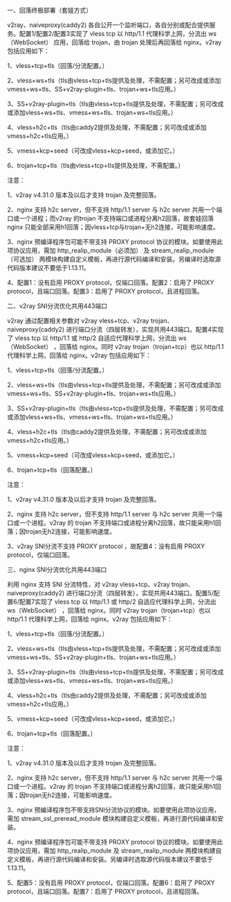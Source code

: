 一、回落终极部署（套娃方式）

v2ray、naiveproxy(caddy2) 各自公开一个监听端口，各自分别或配合提供服务。配置1/配置2/配置3实现了 vless tcp 以 http/1.1 代理科学上网，分流出 ws（WebSocket） 应用，回落给 trojan，由 trojan 处理后再回落给 nginx。v2ray 包括应用如下：

1、vless+tcp+tls（回落/分流配置。）

2、vless+ws+tls（tls由vless+tcp+tls提供及处理，不需配置；另可改成或添加vmess+ws+tls、SS+v2ray-plugin+tls、trojan+ws+tls应用。）

3、SS+v2ray-plugin+tls（tls由vless+tcp+tls提供及处理，不需配置；另可改成或添加vless+ws+tls、vmess+ws+tls、trojan+ws+tls应用。）

4、vless+h2c+tls（tls由caddy2提供及处理，不需配置；另可改成或添加vmess+h2c+tls应用。）

5、vmess+kcp+seed（可改成vless+kcp+seed，或添加它。）

6、trojan+tcp+tls（tls由vless+tcp+tls提供及处理，不需配置。）

注意：

1、v2ray v4.31.0 版本及以后才支持 trojan 及完整回落。

2、nginx 支持 h2c server，但不支持 http/1.1 server 与 h2c server 共用一个端口或一个进程；而v2ray 的trojan 不支持端口或进程分离h2回落，故套娃回落 nginx 只能全部采用h1回落；因vless+tcp与trojan+无h2连接，可能影响速度。

3、nginx 预编译程序包可能不带支持 PROXY protocol 协议的模块。如要使用此项协议应用，需加 http_realip_module（必须加） 及 stream_realip_module（可选加） 两模块构建自定义模板，再进行源代码编译和安装。另编译时选取源代码版本建议不要低于1.13.11。

4、配置1：没有启用 PROXY protocol，仅端口回落。配置2：启用了 PROXY protocol，且端口回落。配置3：启用了 PROXY protocol，且进程回落。

二、v2ray SNI分流优化共用443端口

v2ray 通过配置相关参数对 v2ray vless+tcp、v2ray trojan、naiveproxy(caddy2) 进行端口分流（四层转发），实现共用443端口。配置4实现了 vless tcp 以 http/1.1 或 http/2 自适应代理科学上网，分流出 ws（WebSocket） ，回落给 nginx。同时 v2ray trojan（trojan+tcp）也以 http/1.1 代理科学上网，回落给 nginx。v2ray 包括应用如下：

1、vless+tcp+tls（回落/分流配置。）

2、vless+ws+tls（tls由vless+tcp+tls提供及处理，不需配置；另可改成或添加vmess+ws+tls、SS+v2ray-plugin+tls、trojan+ws+tls应用。）

3、SS+v2ray-plugin+tls（tls由vless+tcp+tls提供及处理，不需配置；另可改成或添加vless+ws+tls、vmess+ws+tls、trojan+ws+tls应用。）

4、vless+h2c+tls（tls由caddy2提供及处理，不需配置；另可改成或添加vmess+h2c+tls应用。）

5、vmess+kcp+seed（可改成vless+kcp+seed，或添加它。）

6、trojan+tcp+tls（回落配置。）

注意：

1、v2ray v4.31.0 版本及以后才支持 trojan 及完整回落。

2、nginx 支持 h2c server，但不支持 http/1.1 server 与 h2c server 共用一个端口或一个进程。v2ray 的 trojan 不支持端口或进程分离h2回落，故只能采用h1回落；因trojan无h2连接，可能影响速度。

3、v2ray SNI分流不支持 PROXY protocol ，故配置4：没有启用 PROXY protocol，仅端口回落。

三、nginx SNI分流优化共用443端口

利用 nginx 支持 SNI 分流特性，对 v2ray vless+tcp、v2ray trojan、naiveproxy(caddy2) 进行端口分流（四层转发），实现共用443端口。配置5/配置6/配置7实现了 vless tcp 以 http/1.1 或 http/2 自适应代理科学上网，分流出 ws（WebSocket） ，回落给 nginx。同时 v2ray trojan（trojan+tcp）也以 http/1.1 代理科学上网，回落给 nginx。v2ray 包括应用如下：

1、vless+tcp+tls（回落/分流配置。）

2、vless+ws+tls（tls由vless+tcp+tls提供及处理，不需配置；另可改成或添加vmess+ws+tls、SS+v2ray-plugin+tls、trojan+ws+tls应用。）

3、SS+v2ray-plugin+tls（tls由vless+tcp+tls提供及处理，不需配置；另可改成或添加vless+ws+tls、vmess+ws+tls、trojan+ws+tls应用。）

4、vless+h2c+tls（tls由caddy2提供及处理，不需配置；另可改成或添加vmess+h2c+tls应用。）

5、vmess+kcp+seed（可改成vless+kcp+seed，或添加它。）

6、trojan+tcp+tls（回落配置。）

注意：

1、v2ray v4.31.0 版本及以后才支持 trojan 及完整回落。

2、nginx 支持 h2c server，但不支持 http/1.1 server 与 h2c server 共用一个端口或一个进程。v2ray 的 trojan 不支持端口或进程分离h2回落，故只能采用h1回落；因trojan无h2连接，可能影响速度。

3、nginx 预编译程序包不带支持SNI分流协议的模块。如要使用此项协议应用，需加 stream_ssl_preread_module 模块构建自定义模板，再进行源代码编译和安装。

4、nginx 预编译程序包可能不带支持 PROXY protocol 协议的模块。如要使用此项协议应用，需加 http_realip_module 及 stream_realip_module 两模块构建自定义模板，再进行源代码编译和安装。另编译时选取源代码版本建议不要低于1.13.11。

5、配置5：没有启用 PROXY protocol，仅端口回落。配置6：启用了 PROXY protocol，且端口回落。配置7：启用了 PROXY protocol，且进程回落。

